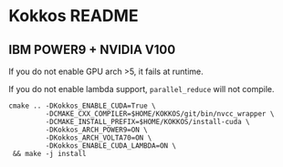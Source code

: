 # Kokkos README

## IBM POWER9 + NVIDIA V100

If you do not enable GPU arch >5, it fails at runtime.

If you do not enable lambda support, `parallel_reduce` will not compile.

```
cmake .. -DKokkos_ENABLE_CUDA=True \
         -DCMAKE_CXX_COMPILER=$HOME/KOKKOS/git/bin/nvcc_wrapper \
         -DCMAKE_INSTALL_PREFIX=$HOME/KOKKOS/install-cuda \
         -DKokkos_ARCH_POWER9=ON \
         -DKokkos_ARCH_VOLTA70=ON \
         -DKokkos_ENABLE_CUDA_LAMBDA=ON \
 && make -j install
```
